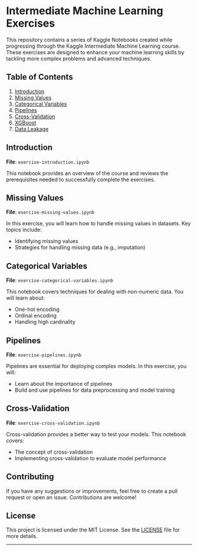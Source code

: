 # Intermediate Machine Learning Exercises

This repository contains a series of Kaggle Notebooks created while progressing through the Kaggle Intermediate Machine Learning course. These exercises are designed to enhance your machine learning skills by tackling more complex problems and advanced techniques.

## Table of Contents

1. [Introduction](#introduction)
2. [Missing Values](#missing-values)
3. [Categorical Variables](#categorical-variables)
4. [Pipelines](#pipelines)
5. [Cross-Validation](#cross-validation)
6. [XGBoost](#xgboost)
7. [Data Leakage](#data-leakage)

## Introduction

**File**: `exercise-introduction.ipynb`

This notebook provides an overview of the course and reviews the prerequisites needed to successfully complete the exercises.

## Missing Values

**File**: `exercise-missing-values.ipynb`

In this exercise, you will learn how to handle missing values in datasets. Key topics include:
- Identifying missing values
- Strategies for handling missing data (e.g., imputation)

## Categorical Variables

**File**: `exercise-categorical-variables.ipynb`

This notebook covers techniques for dealing with non-numeric data. You will learn about:
- One-hot encoding
- Ordinal encoding
- Handling high cardinality

## Pipelines

**File**: `exercise-pipelines.ipynb`

Pipelines are essential for deploying complex models. In this exercise, you will:
- Learn about the importance of pipelines
- Build and use pipelines for data preprocessing and model training

## Cross-Validation

**File**: `exercise-cross-validation.ipynb`

Cross-validation provides a better way to test your models. This notebook covers:
- The concept of cross-validation
- Implementing cross-validation to evaluate model performance

## Contributing

If you have any suggestions or improvements, feel free to create a pull request or open an issue. Contributions are welcome!

## License

This project is licensed under the MIT License. See the [LICENSE](LICENSE) file for more details.

---
